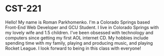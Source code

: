 # CST-221
Hello! My name is Roman Parkhomenko. I'm a Colorado Springs based Front-End Web Developer and GCU Student. I live in Colorado Springs with my lovely wife and 1.5 children. I've been obsessed with technology and computers since getting my first AOL internet CD. My hobbies include spending time with my family, playing and producing music, and playing Rocket League. I look forward to being in this class with everyone!
